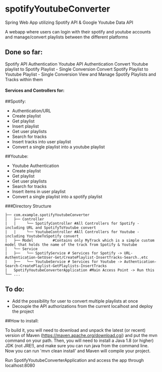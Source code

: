 # spotifyYoutubeConverter

Spring Web App utilizing Spotify API & Google Youtube Data API

A webapp where users can login with their spotify and youtube accounts and manage/convert playlists between the different platforms

## Done so far:
Spotify API Authentication
Youtube API Authentication
Convert Youtube playlist to Spotify Playlist - Single Conversion
Convert Spotify Playlist to Youtube Playlist - Single Conversion
View and Manage Spotify Playlists and Tracks within them

#### Services and Controllers for:
##Spotify:
- Authentication/URL 
- Create playlist
- Get playlist
- Insert playlist
- Get user playlists
- Search for tracks 
- Insert tracks into user playlist
- Convert a single playlist into a youtube playlist

##Youtube:
- Youtube Authentication
- Create playlist
- Get playlist
- Get user playlists
- Search for tracks
- Insert items in user playlist
- Convert a single playlist into a spotify playlist

###Directory Structure


    ├── com.example.spotifyYoutubeConverter                    
    │   ├── Controller          
    |   |     └── SpotifyController #All Controllers for Spotify - including URL and SpotifyToYoutube convert
    |   |     └── YoutubeController #All Controllers for Youtube - including YoutubeToSpotify convert
    │   ├── Model         #Contains only MyTrack which is a simple custom model that holds the name of the track from Spotify & Youtube
    │   └── Service         
    |   ├──   └── SpotifyService # Services for Spotify -> URL-Authentication-GetUser-Get/CreatePlaylist-InsertTracks-Search..etc
    |   ├──   └── YoutubeService # Services for Youtube -> Authentication-Search-CreatePlaylist-GetPlaylists-InsertTracks
    |   SpotifyYoutubeConverterApplication #Main Access Point -> Run this 
    └── ...

## To do:
- Add the possibility for user to convert multiple playlists at once
- Decouple the API authorizations from the current localhost and deploy the project

##How to install:

To build it, you will need to download and unpack the latest (or recent) version of Maven (https://maven.apache.org/download.cgi) and put the mvn command on your path. Then, you will need to install a Java 1.8 (or higher) JDK (not JRE!), and make sure you can run java from the command line. Now you can run 'mvn clean install' and Maven will compile your project.

Run SpotifyYoutubeConverterApplication and access the app through localhost:8080

